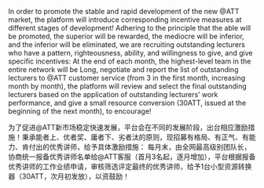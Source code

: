 In order to promote the stable and rapid development of the new @ATT market, the platform will introduce corresponding incentive measures at different stages of development! Adhering to the principle that the able will be promoted, the superior will be rewarded, the mediocre will be inferior, and the inferior will be eliminated, we are recruiting outstanding lecturers who have a pattern, righteousness, ability, and willingness to give, and give specific incentives: At the end of each month, the highest-level team in the entire network will be Long, negotiate and report the list of outstanding lecturers to @ATT customer service (from 3 in the first month, increasing month by month), the platform will review and select the final outstanding lecturers based on the application of outstanding lecturers’ work performance, and give a small resource conversion (30ATT, issued at the beginning of the next month), to encourage!


为了促进@ATT新市场稳定快速发展，平台会在不同的发展阶段，出台相应激励措施！秉承能者上、优者奖、庸者下、劣者汰的原则，现招募有格局、有正气、有能力、肯付出的优秀讲师，给予具体激励措施：
每月末，由全网最高级别团队长，协商统一报备优秀讲师名单给@ATT客服（首月3名起，逐月增加），平台根据报备优秀讲师的工作业绩申请，审核筛选评定最终的优秀讲师，给予1台小型资源转换器（30ATT，次月初发放），以资鼓励！
